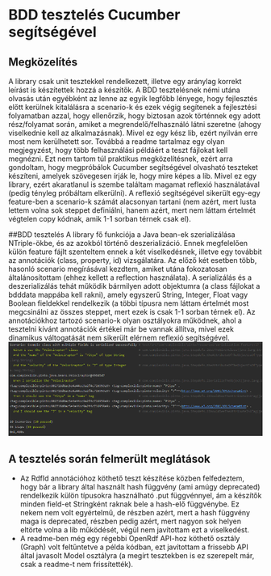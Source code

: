 # BDD tesztelés Cucumber segítségével

## Megközelítés
A library csak unit tesztekkel rendelkezett, illetve egy aránylag korrekt leírást is készítettek hozzá a készítők. A BDD tesztelésnek némi utána olvasás után egyébként az lenne az egyik legfőbb lényege, hogy fejlesztés előtt kerülnek kitalálásra a scenario-k és ezek végig segítenek a fejlesztési folyamatban azzal, hogy ellenőrzik, hogy biztosan azok történnek egy adott rész/folyamat során, amiket a megrendelő/felhasználó látni szeretne (ahogy viselkednie kell az alkalmazásnak). Mivel ez egy kész lib, ezért nyilván erre most nem kerülhetett sor. Továbbá a readme tartalmaz egy olyan megjegyzést, hogy több felhasználási példáért a teszt fájlokat kell megnézni. Ezt nem tartom túl praktikus megközelítésnek, ezért arra gondoltam, hogy megpróbálok Cucumber segítségével olvasható teszteket készíteni, amelyek szövegesen írják le, hogy mire képes a lib. Mivel ez egy library, ezért akaratlanul is szembe találtam magamat reflexió használatával (pedig tényleg próbáltam elkerülni). A reflexió segítségével sikerült egy-egy feature-ben a scenario-k számát alacsonyan tartani (nem azért, mert lusta lettem volna sok steppet definiálni, hanem azért, mert nem láttam értelmét végtelen copy kódnak, amik 1-1 sorban térnek csak el).

##BDD tesztelés
A library fő funkciója a Java bean-ek szerializálása NTriple-ökbe, és az azokból történő deszerializáció. Ennek megfelelően külön feature fájlt szenteltem ennek a két viselkedésnek, illetve egy továbbit az annotációk (class, property, id) vizsgálatára. Az előző két esetben több, hasonló scenario megírásával kezdtem, amiket utána fokozatosan általánosítottam (ehhez kellett a reflection használata). A serializálás és a deszerializálás tehát működik bármilyen adott objektumra (a class fájlokat a bdddata mappába kell rakni), amely egyszerű String, Integer, Float vagy Boolean fieldekkel rendelkezik (a többi típusra nem láttam értelmét most megcsinálni az összes steppet, mert ezek is csak 1-1 sorban térnek el). Az annotációkhoz tartozó scenario-k olyan osztályokra működnek, ahol a tesztelni kívánt annotációk értékei már be vannak állítva, mivel ezek dinamikus váltogatását nem sikerült elérnem reflexió segítségével.
![A BDD_tesztek_eredménye](images/bdd-test-count.PNG)

## A tesztelés során felmerült meglátások
*  Az RdfId annotációhoz köthető teszt készítése közben felfedeztem, hogy bár a library által használt hash függvény (ami amúgy deprecated) rendelkezik külön típusokra használható .put függvénnyel, ám a készítők minden field-et Stringként raknak bele a hash-elő függvénybe. Ez nekem nem volt egyértelmű, de részben azért, mert a hash függvény maga is deprecated, részben pedig azért, mert nagyon sok helyen eltörte volna a lib működését, végül nem javítottam ezt a viselkedést.
*  A readme-ben még egy régebbi OpenRdf API-hoz köthető osztály (Graph) volt feltűntetve a példa kódban, ezt javítottam a frissebb API által javasolt Model osztályra (a megírt tesztekben is ez szerepelt már, csak a readme-t nem frissítették).



